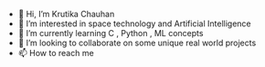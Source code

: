 - 👋 Hi, I’m Krutika Chauhan
- 👀 I’m interested in space technology and Artificial Intelligence
- 🌱 I’m currently learning C , Python , ML concepts
- 💞️ I’m looking to collaborate on some unique real world projects
- 📫 How to reach me 

<!---
Astro7-9-2000/Astro7-9-2000 is a ✨ special ✨ repository because its `README.md` (this file) appears on your GitHub profile.
You can click the Preview link to take a look at your changes.
--->
